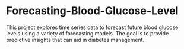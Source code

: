 # Forecasting-Blood-Glucose-Level
This project explores time series data to forecast future blood glucose levels using a variety of forecasting models. The goal is to provide predictive insights that can aid in diabetes management.
